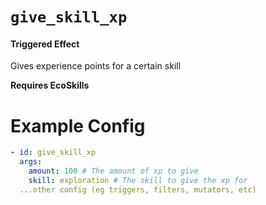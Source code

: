 # `give_skill_xp`
#### Triggered Effect

Gives experience points for a certain skill

**Requires EcoSkills**

# Example Config
```yaml
- id: give_skill_xp
  args:
    amount: 100 # The amount of xp to give
    skill: exploration # The skill to give the xp for
  ...other config (eg triggers, filters, mutators, etc)
```